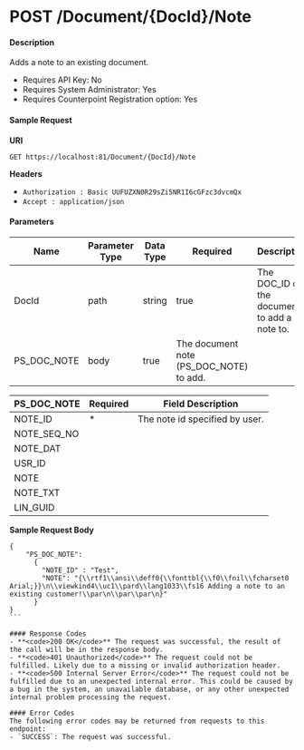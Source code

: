 
# POST /Document/{DocId}/Note

#### Description
Adds a note to an existing document.

- Requires API Key: No
- Requires System Administrator: Yes
- Requires Counterpoint Registration option: Yes

#### Sample Request

**URI**

`GET https://localhost:81/Document/{DocId}/Note`

**Headers**
- `Authorization : Basic UUFUZXN0R29sZi5NR1I6cGFzc3dvcmQx`
- `Accept : application/json`

#### Parameters
Name | Parameter Type | Data Type | Required | Description
---- | -------------- | --------- | -------- | -----------
DocId | path | string | true | The DOC_ID of the document to add a note to.
PS_DOC_NOTE | body | true | The document note (PS_DOC_NOTE) to add.

PS_DOC_NOTE | Required | Field Description
----------- | -------- | -----------------
NOTE_ID | * | The note id specified by user.
NOTE_SEQ_NO | |
NOTE_DAT | |
USR_ID | |
NOTE | |
NOTE_TXT | |
LIN_GUID | |

**Sample Request Body**
````
{
    "PS_DOC_NOTE":
      {
        "NOTE_ID" : "Test",
        "NOTE": "{\\rtf1\\ansi\\deff0{\\fonttbl{\\f0\\fnil\\fcharset0 Arial;}}\n\\viewkind4\\uc1\\pard\\lang1033\\fs16 Adding a note to an existing customer!\\par\n\\par\\par\n}"
      }
}
```

#### Response Codes
- **<code>200 OK</code>** The request was successful, the result of the call will be in the response body.
- **<code>401 Unauthorized</code>** The request could not be fulfilled. Likely due to a missing or invalid authorization header.
- **<code>500 Internal Server Error</code>** The request could not be fulfilled due to an unexpected internal error. This could be caused by a bug in the system, an unavailable database, or any other unexpected internal problem processing the request.
 
#### Error Codes
The following error codes may be returned from requests to this endpoint:
- `SUCCESS`: The request was successful.
